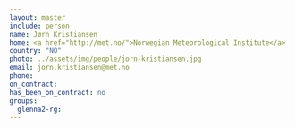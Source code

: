 ```yaml
---
layout: master
include: person
name: Jørn Kristiansen
home: <a href="http://met.no/">Norwegian Meteorological Institute</a>
country: "NO"
photo: ../assets/img/people/jorn-kristiansen.jpg
email: jorn.kristiansen@met.no
phone:
on_contract:
has_been_on_contract: no
groups:
  glenna2-rg:
---
```

